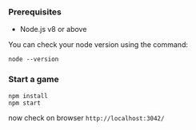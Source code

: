 ### Prerequisites

* Node.js v8 or above

You can check your node version using the command:

```
node --version
```
 

### Start a game
```
npm install
npm start    
```
now check on browser `http://localhost:3042/`